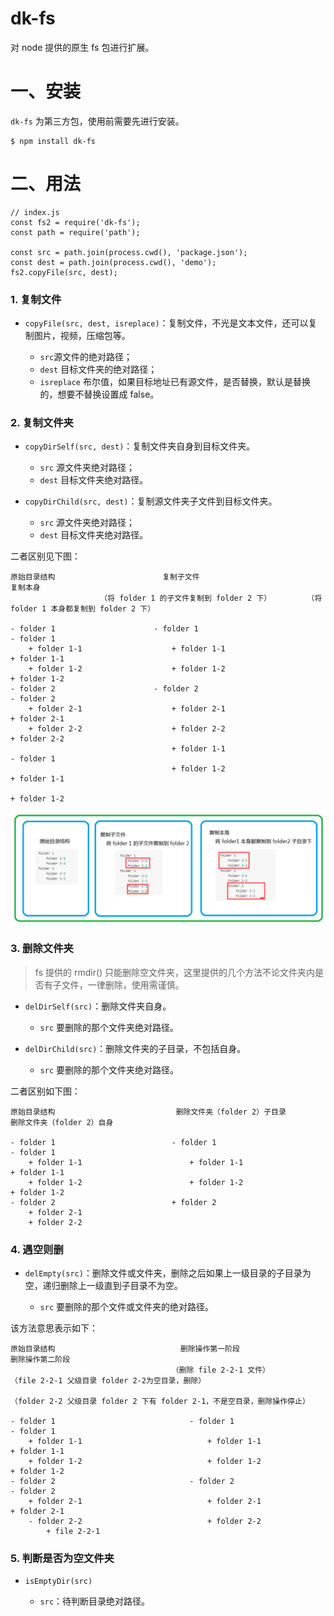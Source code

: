 # dk-fs
对 node 提供的原生 fs 包进行扩展。


# 一、安装

`dk-fs` 为第三方包，使用前需要先进行安装。

```
$ npm install dk-fs
```

# 二、用法

```
// index.js
const fs2 = require('dk-fs');
const path = require('path');

const src = path.join(process.cwd(), 'package.json');
const dest = path.join(process.cwd(), 'demo');
fs2.copyFile(src, dest);
```

### 1. 复制文件

- `copyFile(src, dest, isreplace)`：复制文件，不光是文本文件，还可以复制图片，视频，压缩包等。
	
	- `src`源文件的绝对路径；
	- `dest` 目标文件夹的绝对路径；
	- `isreplace` 布尔值，如果目标地址已有源文件，是否替换，默认是替换的，想要不替换设置成 false。

### 2. 复制文件夹

- `copyDirSelf(src, dest)`：复制文件夹自身到目标文件夹。

    - `src` 源文件夹绝对路径；
    - `dest` 目标文件夹绝对路径。
    
- `copyDirChild(src, dest)`：复制源文件夹子文件到目标文件夹。

    - `src` 源文件夹绝对路径；
    - `dest` 目标文件夹绝对路径。
    
二者区别见下图：

```
原始目录结构                        复制子文件                                      复制本身
                    （将 folder 1 的子文件复制到 folder 2 下）        （将 folder 1 本身都复制到 folder 2 下）
                    
- folder 1                      - folder 1                                      - folder 1                    
    + folder 1-1                    + folder 1-1                                    + folder 1-1
    + folder 1-2                    + folder 1-2                                    + folder 1-2
- folder 2                      - folder 2                                      - folder 2
    + folder 2-1                    + folder 2-1                                    + folder 2-1    
    + folder 2-2                    + folder 2-2                                    + folder 2-2
                                    + folder 1-1                                    - folder 1
                                    + folder 1-2                                        + folder 1-1
                                                                                        + folder 1-2    
```

![copy type](assets/copytype.png)

### 3. 删除文件夹

> fs 提供的 rmdir() 只能删除空文件夹，这里提供的几个方法不论文件夹内是否有子文件，一律删除，使用需谨慎。

- `delDirSelf(src)`：删除文件夹自身。

    - `src` 要删除的那个文件夹绝对路径。

- `delDirChild(src)`：删除文件夹的子目录，不包括自身。

    - `src` 要删除的那个文件夹绝对路径。
    
二者区别如下图：

```
原始目录结构                           删除文件夹（folder 2）子目录                      删除文件夹（folder 2）自身

- folder 1                          - folder 1                                      - folder 1    
    + folder 1-1                        + folder 1-1                                    + folder 1-1    
    + folder 1-2                        + folder 1-2                                    + folder 1-2
- folder 2                          + folder 2
    + folder 2-1
    + folder 2-2
```

### 4. 遇空则删
- `delEmpty(src)`：删除文件或文件夹，删除之后如果上一级目录的子目录为空，递归删除上一级直到子目录不为空。

    - `src` 要删除的那个文件或文件夹的绝对路径。 

该方法意思表示如下：

```
原始目录结构                            删除操作第一阶段                            删除操作第二阶段                    
                                    （删除 file 2-2-1 文件）                （file 2-2-1 父级目录 folder 2-2为空目录，删除）
                                                                （folder 2-2 父级目录 folder 2 下有 folder 2-1，不是空目录，删除操作停止）
                                                                
- folder 1                              - folder 1                                  - folder 1  
    + folder 1-1                            + folder 1-1                                + folder 1-1
    + folder 1-2                            + folder 1-2                                + folder 1-2
- folder 2                              - folder 2                                  - folder 2
    + folder 2-1                            + folder 2-1                                + folder 2-1
    - folder 2-2                            + folder 2-2
        + file 2-2-1
```

### 5. 判断是否为空文件夹
- `isEmptyDir(src)`

    - `src`：待判断目录绝对路径。
    
















